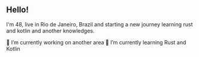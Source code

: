 ## Hello!

I'm 48, live in Rio de Janeiro, Brazil and starting a new journey learning rust and kotlin and another knowledges.



 🔭 I’m currently working on another area
 🌱 I’m currently learning Rust and Kotlin
         


          
            
             
        
          

